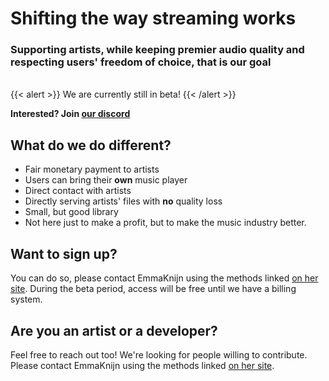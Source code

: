 # Shifting the way streaming works
### Supporting artists, while keeping premier audio quality and respecting users' freedom of choice, that is our goal

<br>
{{< alert >}}
We are currently still in beta!
{{< /alert >}}

**Interested? Join [our discord](https://discord.gg/TVeB73nM)**

## What do we do different?
- Fair monetary payment to artists
- Users can bring their **own** music player
- Direct contact with artists
- Directly serving artists' files with **no** quality loss
- Small, but good library
- Not here just to make a profit, but to make the music industry better.

## Want to sign up?
You can do so, please contact EmmaKnijn using the methods linked [on her site](https://knijn.one).
During the beta period, access will be free until we have a billing system.

## Are you an artist or a developer?
Feel free to reach out too! We're looking for people willing to contribute.
Please contact EmmaKnijn using the methods linked [on her site](https://knijn.one).